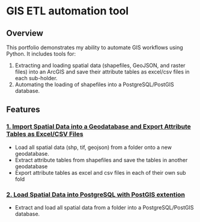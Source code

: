 # GIS ETL automation tool 

## **Overview**

This portfolio demonstrates my ability to automate GIS workflows using Python. It includes tools for:
1. Extracting and loading spatial data (shapefiles, GeoJSON, and raster files) into an ArcGIS and save their attribute tables as excel/csv files in each sub-holder.
2. Automating the loading of shapefiles into a PostgreSQL/PostGIS database.

## **Features**

### **[1. Import Spatial Data into a Geodatabase and Export Attribute Tables as Excel/CSV Files](Shp_To_Table_And_Excel.py)**
- Load all spatial data (shp, tif, geojson) from a folder onto a new geodatabase.
- Extract attribute tables from shapefiles and save the tables in another geodatabase
- Export attribute tables as excel and csv files in each of their own sub fold

### **[2. Load Spatial Data into PostgreSQL with PostGIS extention](Shp_To_SQL.py)**
- Extract and load all spatial data from a folder into a PostgreSQL/PostGIS database.

